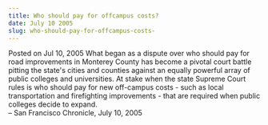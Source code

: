 ```yaml
---
title: Who should pay for offcampus costs?
date: July 10 2005
slug: who-should-pay-for-offcampus-costs-
---
```





<span class="date">Posted on Jul 10, 2005    </span>
What began as a dispute over who should pay for road improvements
in Monterey County has become a pivotal court battle pitting the
state&apos;s cities and counties against an equally powerful array of
public colleges and universities. At stake when the state Supreme
Court rules is who should pay for new off-campus costs - such as
local transportation and firefighting improvements - that are
required when public colleges decide to expand.<br>
&#x2013; San Francisco Chronicle, July 10, 2005<br/></br>




